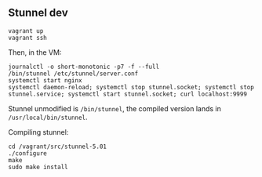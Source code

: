 Stunnel dev
-----------

```
vagrant up
vagrant ssh
```

Then, in the VM:

```
journalctl -o short-monotonic -p7 -f --full
/bin/stunnel /etc/stunnel/server.conf
systemctl start nginx
systemctl daemon-reload; systemctl stop stunnel.socket; systemctl stop stunnel.service; systemctl start stunnel.socket; curl localhost:9999
```

Stunnel unmodified is `/bin/stunnel`, the compiled version lands in `/usr/local/bin/stunnel`.

Compiling stunnel:

```
cd /vagrant/src/stunnel-5.01
./configure
make
sudo make install
```

